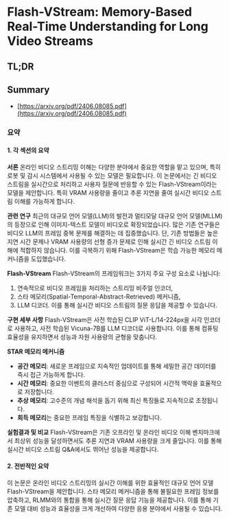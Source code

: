 # Flash-VStream: Memory-Based Real-Time Understanding for Long Video Streams
## TL;DR
## Summary
- [https://arxiv.org/pdf/2406.08085.pdf](https://arxiv.org/pdf/2406.08085.pdf)

### 요약

#### 1. 각 섹션의 요약

**서론**
온라인 비디오 스트리밍 이해는 다양한 분야에서 중요한 역할을 맡고 있으며, 특히 로봇 및 감시 시스템에서 사용될 수 있는 모델은 필요합니다. 이 논문에서는 긴 비디오 스트림을 실시간으로 처리하고 사용자 질문에 반응할 수 있는 Flash-VStream이라는 모델을 제안합니다. 특히 VRAM 사용량을 줄이고 추론 지연을 줄여 실시간 비디오 스트림 이해를 가능하게 합니다.

**관련 연구**
최근의 대규모 언어 모델(LLM)의 발전과 멀티모달 대규모 언어 모델(MLLM)의 등장으로 인해 이미지-텍스트 모델이 비디오로 확장되었습니다. 많은 기존 연구들은 비디오 LLM의 프레임 중복 문제를 해결하는 데 집중했습니다. 단, 기존 방법들은 높은 지연 시간 문제나 VRAM 사용량의 선형 증가 문제로 인해 실시간 긴 비디오 스트림 이해에 적합하지 않습니다. 이를 극복하기 위해 Flash-VStream은 학습 가능한 메모리 메커니즘을 도입했습니다.

**Flash-VStream**
Flash-VStream의 프레임워크는 3가지 주요 구성 요소로 나뉩니다: 
1) 연속적으로 비디오 프레임을 처리하는 스트리밍 비주얼 인코더,
2) 스타 메모리(Spatial-Temporal-Abstract-Retrieved) 메커니즘,
3) LLM 디코더. 이를 통해 실시간 비디오 스트림의 질문 응답을 제공할 수 있습니다.

**구현 세부 사항**
Flash-VStream은 사전 학습된 CLIP ViT-L/14-224px을 시각 인코더로 사용하고, 사전 학습된 Vicuna-7B를 LLM 디코더로 사용합니다. 이를 통해 컴퓨팅 효율성을 유지하면서 성능과 자원 사용량의 균형을 맞춥니다.

**STAR 메모리 메커니즘**
- **공간 메모리**: 새로운 프레임으로 지속적인 업데이트를 통해 세밀한 공간 데이터를 즉시 접근 가능하게 합니다.
- **시간 메모리**: 중요한 이벤트의 클러스터 중심으로 구성되어 시간적 맥락을 효율적으로 저장합니다.
- **추상 메모리**: 고수준의 개념 해석을 돕기 위해 최신 특징들로 지속적으로 조정됩니다.
- **회득 메모리**는 중요한 프레임 특징을 식별하고 보강합니다.

**실험결과 및 비교**
Flash-VStream은 기존 오프라인 및 온라인 비디오 이해 벤치마크에서 최상위 성능을 달성하면서도 추론 지연과 VRAM 사용량을 크게 줄입니다. 이를 통해 실시간 비디오 스트림 Q&A에서도 뛰어난 성능을 제공합니다.

#### 2. 전반적인 요약
이 논문은 온라인 비디오 스트리밍의 실시간 이해를 위한 효율적인 대규모 언어 모델 Flash-VStream을 제안합니다. 스타 메모리 메커니즘을 통해 불필요한 프레임 정보를 압축하고, RLMM와의 통합을 통해 실시간 질문 응답 기능을 제공합니다. 이를 통해 기존 모델 대비 성능과 효율성을 크게 개선하여 다양한 응용 분야에서 사용될 수 있습니다.